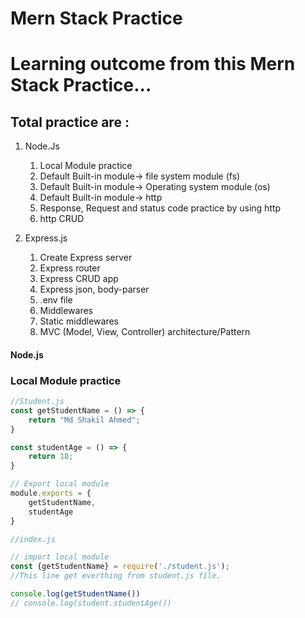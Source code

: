 # Mern Stack Practice

# Learning outcome from this Mern Stack Practice...

## Total practice are :

1. Node.Js
    1. Local Module practice
    2. Default Built-in module-> file system module (fs)
    3. Default Built-in module-> Operating system module (os)
    4. Default Built-in module-> http
    5. Response, Request and status code practice by using http
    6. http CRUD

2. Express.js
    1. Create Express server
    2. Express router
    3. Express CRUD app
    4. Express json, body-parser
    5. .env file
    6. Middlewares
    7. Static middlewares
    8. MVC (Model, View, Controller) architecture/Pattern

#### Node.js
### Local Module practice

```js
//Student.js
const getStudentName = () => {
    return "Md Shakil Ahmed";
}

const studentAge = () => {
    return 18;
}

// Export local module
module.exports = {
    getStudentName,
    studentAge
}
```

```js
//index.js

// import local module
const {getStudentName} = require('./student.js');
//This line get everthing from student.js file.

console.log(getStudentName())
// console.log(student.studentAge())

```



